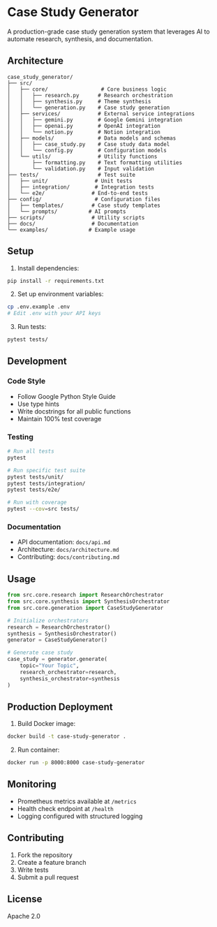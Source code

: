 # Case Study Generator

A production-grade case study generation system that leverages AI to automate research, synthesis, and documentation.

## Architecture

```
case_study_generator/
├── src/
│   ├── core/                 # Core business logic
│   │   ├── research.py      # Research orchestration
│   │   ├── synthesis.py     # Theme synthesis
│   │   └── generation.py    # Case study generation
│   ├── services/            # External service integrations
│   │   ├── gemini.py        # Google Gemini integration
│   │   ├── openai.py        # OpenAI integration
│   │   └── notion.py        # Notion integration
│   ├── models/              # Data models and schemas
│   │   ├── case_study.py    # Case study data model
│   │   └── config.py        # Configuration models
│   └── utils/               # Utility functions
│       ├── formatting.py    # Text formatting utilities
│       └── validation.py    # Input validation
├── tests/                   # Test suite
│   ├── unit/               # Unit tests
│   ├── integration/        # Integration tests
│   └── e2e/               # End-to-end tests
├── config/                 # Configuration files
│   ├── templates/         # Case study templates
│   └── prompts/          # AI prompts
├── scripts/               # Utility scripts
├── docs/                  # Documentation
└── examples/             # Example usage
```

## Setup

1. Install dependencies:
```bash
pip install -r requirements.txt
```

2. Set up environment variables:
```bash
cp .env.example .env
# Edit .env with your API keys
```

3. Run tests:
```bash
pytest tests/
```

## Development

### Code Style
- Follow Google Python Style Guide
- Use type hints
- Write docstrings for all public functions
- Maintain 100% test coverage

### Testing
```bash
# Run all tests
pytest

# Run specific test suite
pytest tests/unit/
pytest tests/integration/
pytest tests/e2e/

# Run with coverage
pytest --cov=src tests/
```

### Documentation
- API documentation: `docs/api.md`
- Architecture: `docs/architecture.md`
- Contributing: `docs/contributing.md`

## Usage

```python
from src.core.research import ResearchOrchestrator
from src.core.synthesis import SynthesisOrchestrator
from src.core.generation import CaseStudyGenerator

# Initialize orchestrators
research = ResearchOrchestrator()
synthesis = SynthesisOrchestrator()
generator = CaseStudyGenerator()

# Generate case study
case_study = generator.generate(
    topic="Your Topic",
    research_orchestrator=research,
    synthesis_orchestrator=synthesis
)
```

## Production Deployment

1. Build Docker image:
```bash
docker build -t case-study-generator .
```

2. Run container:
```bash
docker run -p 8000:8000 case-study-generator
```

## Monitoring

- Prometheus metrics available at `/metrics`
- Health check endpoint at `/health`
- Logging configured with structured logging

## Contributing

1. Fork the repository
2. Create a feature branch
3. Write tests
4. Submit a pull request

## License

Apache 2.0 